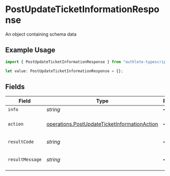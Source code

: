# PostUpdateTicketInformationResponse

An object containing schema data

## Example Usage

```typescript
import { PostUpdateTicketInformationResponse } from "authlete-typescript-sdk/models/operations";

let value: PostUpdateTicketInformationResponse = {};
```

## Fields

| Field                                                                                                        | Type                                                                                                         | Required                                                                                                     | Description                                                                                                  |
| ------------------------------------------------------------------------------------------------------------ | ------------------------------------------------------------------------------------------------------------ | ------------------------------------------------------------------------------------------------------------ | ------------------------------------------------------------------------------------------------------------ |
| `info`                                                                                                       | *string*                                                                                                     | :heavy_minus_sign:                                                                                           | Information about the ticket.                                                                                |
| `action`                                                                                                     | [operations.PostUpdateTicketInformationAction](../../models/operations/postupdateticketinformationaction.md) | :heavy_minus_sign:                                                                                           | The result of the /auth/authorization/ticket/info API call.                                                  |
| `resultCode`                                                                                                 | *string*                                                                                                     | :heavy_minus_sign:                                                                                           | The code which represents the result of the API call.                                                        |
| `resultMessage`                                                                                              | *string*                                                                                                     | :heavy_minus_sign:                                                                                           | A short message which explains the result of the API call.                                                   |